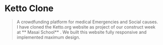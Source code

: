 # Ketto Clone

>  A crowdfunding platform for medical Emergencies and Social causes.
I have cloned the Ketto.org website as project of our construct week at ** Masai School** . We built this website fully responsive and implemented maximum design.
